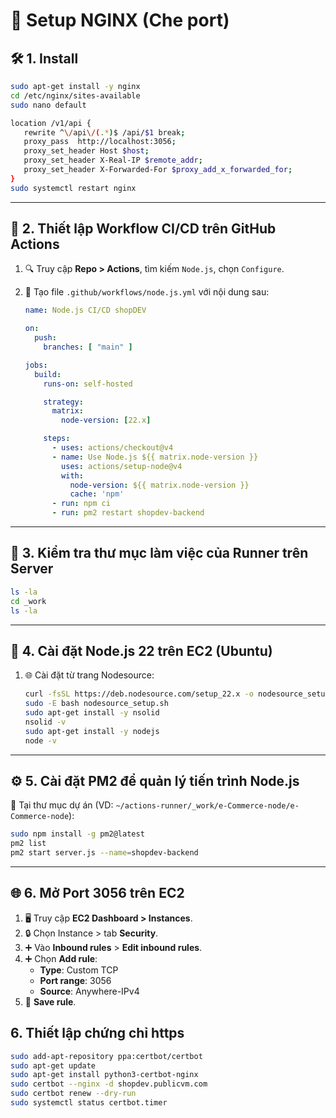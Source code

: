 
# 🚀 Setup NGINX (Che port)

## 🛠️ 1. Install
   ```bash
   sudo apt-get install -y nginx
   cd /etc/nginx/sites-available
   sudo nano default

   location /v1/api { 
      rewrite ^\/api\/(.*)$ /api/$1 break;
      proxy_pass  http://localhost:3056;
      proxy_set_header Host $host;
      proxy_set_header X-Real-IP $remote_addr;
      proxy_set_header X-Forwarded-For $proxy_add_x_forwarded_for;
   }
   sudo systemctl restart nginx
   ```

---

## 🔄 2. Thiết lập Workflow CI/CD trên GitHub Actions

1. 🔍 Truy cập **Repo > Actions**, tìm kiếm `Node.js`, chọn `Configure`.
2. 📁 Tạo file `.github/workflows/node.js.yml` với nội dung sau:

   ```yaml
   name: Node.js CI/CD shopDEV

   on:
     push:
       branches: [ "main" ]

   jobs:
     build:
       runs-on: self-hosted

       strategy:
         matrix:
           node-version: [22.x]

       steps:
         - uses: actions/checkout@v4
         - name: Use Node.js ${{ matrix.node-version }}
           uses: actions/setup-node@v4
           with:
             node-version: ${{ matrix.node-version }}
             cache: 'npm'
         - run: npm ci
         - run: pm2 restart shopdev-backend
   ```

---

## 📂 3. Kiểm tra thư mục làm việc của Runner trên Server

```bash
ls -la
cd _work
ls -la
```

---

## 🧩 4. Cài đặt Node.js 22 trên EC2 (Ubuntu)

1. 🌐 Cài đặt từ trang Nodesource:
   ```bash
   curl -fsSL https://deb.nodesource.com/setup_22.x -o nodesource_setup.sh
   sudo -E bash nodesource_setup.sh
   sudo apt-get install -y nsolid
   nsolid -v
   sudo apt-get install -y nodejs
   node -v
   ```

---

## ⚙️ 5. Cài đặt PM2 để quản lý tiến trình Node.js

📌 Tại thư mục dự án (VD: `~/actions-runner/_work/e-Commerce-node/e-Commerce-node`):

```bash
sudo npm install -g pm2@latest
pm2 list
pm2 start server.js --name=shopdev-backend
```

---

## 🌐 6. Mở Port 3056 trên EC2

1. 🖥️ Truy cập **EC2 Dashboard > Instances**.
2. 🔒 Chọn Instance > tab **Security**.
3. ➕ Vào **Inbound rules** > **Edit inbound rules**.
4. ➕ Chọn **Add rule**:
   - **Type**: Custom TCP
   - **Port range**: 3056
   - **Source**: Anywhere-IPv4
5. 💾 **Save rule**.

## 6. Thiết lập chứng chỉ https
```bash
sudo add-apt-repository ppa:certbot/certbot
sudo apt-get update
sudo apt-get install python3-certbot-nginx
sudo certbot --nginx -d shopdev.publicvm.com
sudo certbot renew --dry-run 
sudo systemctl status certbot.timer
```